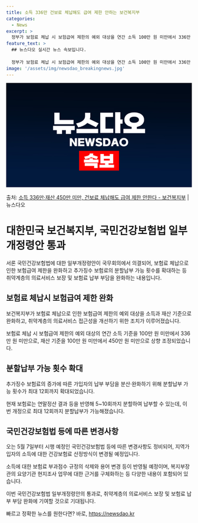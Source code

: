 ```yaml
---
title: 소득 336만 건보료 체납해도 급여 제한 안하는 보건복지부
categories:
  - News
excerpt: >
  정부가 보험료 체납 시 보험급여 제한의 예외 대상을 연간 소득 100만 원 미만에서 336만 원 미만으로 완…
feature_text: >
  ## 뉴스다오 실시간 뉴스 속보입니다.

  정부가 보험료 체납 시 보험급여 제한의 예외 대상을 연간 소득 100만 원 미만에서 336만 원 미만으로 완…
image: '/assets/img/newsdao_breakingnews.jpg'
---
```


![뉴스다오 속보](/assets/img/newsdao_breakingnews.jpg)

<p>출처: <a href="https://newsdao.kr/3703" rel="dofollow">소득 336만·재산 450만 미만, 건보료 체납해도 급여 제한 안한다 - 보건복지부</a> | 뉴스다오</p>

<h1>대한민국 보건복지부, 국민건강보험법 일부개정령안 통과</h1>
서론
국민건강보험법에 대한 일부개정령안이 국무회의에서 의결되어, 보험료 체납으로 인한 보험급여 제한을 완화하고 추가징수 보험료의 분할납부 가능 횟수를 확대하는 등 취약계층의 의료서비스 보장 및 보험료 납부 부담을 완화하는 내용입니다.

<h2>보험료 체납시 보험급여 제한 완화</h2>
<p data-ke-size="size16">보건복지부가 보험료 체납으로 인한 보험급여 제한의 예외 대상을 소득과 재산 기준으로 완화하고, 취약계층의 의료서비스 접근성을 개선하기 위한 조치가 이루어졌습니다.</p>
보험료 체납 시 보험급여 제한의 예외 대상의 연간 소득 기준을 100만 원 미만에서 336만 원 미만으로, 재산 기준을 100만 원 미만에서 450만 원 미만으로 상향 조정되었습니다.

<h2>분할납부 가능 횟수 확대</h2>
<p data-ke-size="size16">추가징수 보험료의 증가에 따른 가입자의 납부 부담을 분산·완화하기 위해 분할납부 가능 횟수가 최대 12회까지 확대되었습니다.</p>
현재 보험료는 연말정산 결과 등을 반영해 5~10회까지 분할하여 납부할 수 있는데, 이번 개정으로 최대 12회까지 분할납부가 가능해졌습니다.

<h2>국민건강보험법 등에 따른 변경사항</h2>
<p data-ke-size="size16">오는 5월 7일부터 시행 예정인 국민건강보험법 등에 따른 변경사항도 정비되어, 지역가입자의 소득에 대한 건강보험료 산정방식이 변경될 예정입니다.</p>
소득에 대한 보험료 부과점수 규정의 삭제와 용어 변경 등이 반영될 예정이며, 복지부장관의 요양기관 현지조사 업무에 대한 근거를 구체화하는 등 다양한 내용이 포함되어 있습니다.

이번 국민건강보험법 일부개정령안의 통과로, 취약계층의 의료서비스 보장 및 보험료 납부 부담 완화에 기여할 것으로 기대됩니다. 

빠르고 정확한 뉴스를 원한다면? 바로, <a href="https://newsdao.kr" rel="dofollow">https://newsdao.kr</a>


